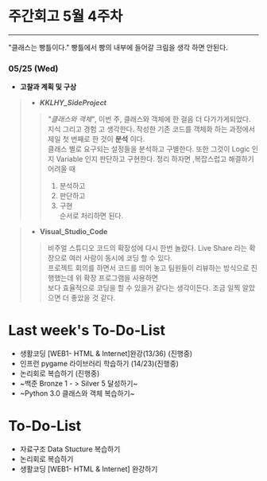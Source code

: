 # 주간회고 5월 4주차
---
"클래스는 빵틀이다." 빵틀에서 빵의 내부에 들어갈 크림을 생각 하면 안된다.
### 05/25 (Wed)




+ **고찰과 계획 및 구상**<br>
> + ***KKLHY_SideProject***
>> *"클래스와 객체"*, 이번 주, 클래스와 객체에 한 걸음 더 다가가게되었다. 지식 그리고 경험 고 생각한다. 작성한 기존 코드를
>> 객체화 하는 과정에서 제일 첫 번째로 한 것이 **분석** 이다. <br>
>> 클래스 별로 요구되는 설정들을 분석하고 구별한다. 또한 그것이 Logic 인지 Variable 인지 판단하고 구현한다.
>> 정리 하자면 ,복잡스럽고 해결하기 어려울 때 <br>
>> 1. 분석하고<br> 
>> 2. 판단하고<br> 
>> 3. 구현<br> 
>> 순서로 처리하면 된다.
  
>> 
> + **Visual_Studio_Code**
>> 비주얼 스튜디오 코드의 확장성에 다시 한번 놀랐다. Live Share 라는 확장으로 여러 사람이 동시에 코딩 할 수 있다.<br>
>> 프로젝트 회의를 하면서 코드를 띄어 놓고 팀원들이 리뷰하는 방식으로 진행했는데 위 확장 프로그램을 사용하면 <br>
>> 보다 효율적으로 코딩을 할 수 있을거 같다는 생각이든다. 조금 일찍 알았으면 더 좋았을 것 같다.<br>
>> 





# Last week's To-Do-List
+ 생활코딩 [WEB1- HTML & Internet]완강(13/36) (진행중) <br>
+ 인프런 pygame 라이브러리 학습하기 (14/23)(진행중)
+ 논리회로 복습하기 (진행중)
+ ~백준 Bronze 1 - > Silver 5 달성하기~
+ ~Python 3.0 클래스와 객체 복습하기~

# To-Do-List
+ 자료구조 Data Stucture  복습하기
+ 논리회로 복습하기 
+ 생활코딩 [WEB1- HTML & Internet] 완강하기

